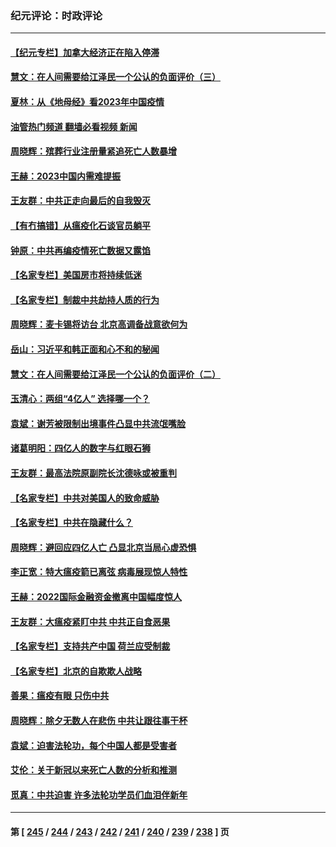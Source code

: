 ### 纪元评论：时政评论
---
#### [【纪元专栏】加拿大经济正在陷入停滞](../../pages/nsc1025/n13916213.md?01270330) 
#### [慧文：在人间需要给江泽民一个公认的负面评价（三）](../../pages/nsc1025/n13916214.md?01270330) 
#### [夏林：从《地母经》看2023年中国疫情](../../pages/nsc1025/n13916202.md?01270330) 
#### [油管热门频道 翻墙必看视频 新闻](ok?01270330)
#### [周晓辉：殡葬行业注册量紧追死亡人数暴增](../../pages/nsc1025/n13916174.md?01270330) 
#### [王赫：2023中国内需难提振](../../pages/nsc1025/n13915853.md?01270330) 
#### [王友群：中共正走向最后的自我毁灭](../../pages/nsc1025/n13915592.md?01270330) 
#### [【有冇搞错】从瘟疫化石谈官员躺平](../../pages/nsc1025/n13916064.md?01270330) 
#### [钟原：中共再编疫情死亡数据又露馅](../../pages/nsc1025/n13915689.md?01270330) 
#### [【名家专栏】美国房市将持续低迷](../../pages/nsc1025/n13915377.md?01270330) 
#### [【名家专栏】制裁中共劫持人质的行为](../../pages/nsc1025/n13914708.md?01270330) 
#### [周晓辉：麦卡锡将访台 北京高调备战意欲何为](../../pages/nsc1025/n13915507.md?01270330) 
#### [岳山：习近平和韩正面和心不和的秘闻](../../pages/nsc1025/n13915345.md?01270330) 
#### [慧文：在人间需要给江泽民一个公认的负面评价（二）](../../pages/nsc1025/n13915305.md?01270330) 
#### [玉清心：两组“4亿人” 选择哪一个？](../../pages/nsc1025/n13914891.md?01270330) 
#### [袁斌：谢芳被限制出境事件凸显中共流氓嘴脸](../../pages/nsc1025/n13915146.md?01270330) 
#### [诸葛明阳：四亿人的数字与红眼石狮](../../pages/nsc1025/n13914929.md?01270330) 
#### [王友群：最高法院原副院长沈德咏或被重判](../../pages/nsc1025/n13914881.md?01270330) 
#### [【名家专栏】中共对美国人的致命威胁](../../pages/nsc1025/n13914702.md?01270330) 
#### [【名家专栏】中共在隐藏什么？](../../pages/nsc1025/n13914707.md?01270330) 
#### [周晓辉：避回应四亿人亡 凸显北京当局心虚恐惧](../../pages/nsc1025/n13914686.md?01270330) 
#### [李正宽：特大瘟疫箭已离弦 病毒展现惊人特性](../../pages/nsc1025/n13914401.md?01270330) 
#### [王赫：2022国际金融资金撤离中国幅度惊人](../../pages/nsc1025/n13914384.md?01270330) 
#### [王友群：大瘟疫紧盯中共 中共正自食恶果](../../pages/nsc1025/n13913658.md?01270330) 
#### [【名家专栏】支持共产中国 荷兰应受制裁](../../pages/nsc1025/n13914148.md?01270330) 
#### [【名家专栏】北京的自欺欺人战略](../../pages/nsc1025/n13911915.md?01270330) 
#### [善果：瘟疫有眼 只伤中共](../../pages/nsc1025/n13914194.md?01270330) 
#### [周晓辉：除夕无数人在悲伤 中共让跟往事干杯](../../pages/nsc1025/n13914061.md?01270330) 
#### [袁斌：迫害法轮功，每个中国人都是受害者](../../pages/nsc1025/n13914047.md?01270330) 
#### [艾伦：关于新冠以来死亡人数的分析和推测](../../pages/nsc1025/n13913572.md?01270330) 
#### [觅真：中共迫害 许多法轮功学员们血泪伴新年](../../pages/nsc1025/n13912590.md?01270330) 

---
#### 第 [ [245](./245.md?01270330) / [244](./244.md?01270330) / [243](./243.md?01270330) / [242](./242.md?01270330) / [241](./241.md?01270330) / [240](./240.md?01270330) / [239](./239.md?01270330) / [238](./238.md?01270330) ] 页
